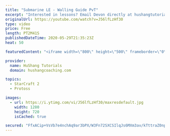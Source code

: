 ```yaml
---
title: "Submarine LE - Walling Guide PvT"
excerpt: "Interested in lessons? Email Devon directly at hushangtutorials@outlook.com ------------------------------------------------------------------------------------------------------- Want to support HuShang Tutorials directly? Patreon is a website where you can contribute a monthly donation that will help"
originalUrl: https://youtube.com/watch?v=J56lfLzHf30
type: video
price: Free
length: PT2M41S
publishedDateTime: 2020-05-29T21:35:23Z
heat: 50

featuredContent: "<iframe width=\"800\" height=\"500\" frameborder=\"0\" src=\"https://www.youtube.com/embed/J56lfLzHf30\" allow=\"accelerometer; autoplay; encrypted-media; gyroscope; picture-in-picture\" allowfullscreen></iframe>"

provider:
  name: HuShang Tutorials
  domain: hushangcoaching.com

topics:
  - StarCraft 2
  - Protoss

images:
  - url: https://i.ytimg.com/vi/J56lfLzHf30/maxresdefault.jpg
    width: 1280
    height: 720
    isCached: true

secured: "FfxACip+VsVb7e4nchAq9ar3bPX/W3Fn72SXCSIlqJs6MXm3av/kTttraZ0npURwKmdMvjAcNOd09dwbPg4ypD1ooNFigz5X6qpGr5E9JTSv4VbXUqAPMYf1DQT98cKmKE3yVNWEOirIf5Al2gJWW24369/P3z1klQRBKNad6Gik0pk8HOmeAHa1H4z7CNqLkkjzABBmMHEHHsjDitDGdSh/JxJe1rOKEBs8pQ1MRKr8a/e5qu7ZVUrFJtWGe7MvFiMM8Ul9wMPTg/LkVRhRJHynwgS2+loH0mQbYG5H7gtrfe0xn7BXmLoS8ngz+CjA/nrxNIjyprLiVTPpZxZb0y0XF852Dyr5Pa25DqjTnt5GNuq0/qitZJ2PxqOwErXP3usLVADfSGw2Sf04ymdThxzsWJHkA3vE3SSOwz5z9KA=;rmZDxdciIEEaYQUGMfqzEg=="
---
```


